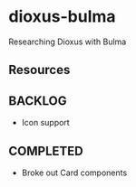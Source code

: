 # dioxus-bulma
Researching Dioxus with Bulma

## Resources


## BACKLOG
* Icon support

## COMPLETED
* Broke out Card components